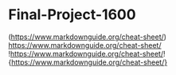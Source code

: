 # Final-Project-1600
 (https://www.markdownguide.org/cheat-sheet/) <https://www.markdownguide.org/cheat-sheet/> !https://www.markdownguide.org/cheat-sheet/! {https://www.markdownguide.org/cheat-sheet/}
